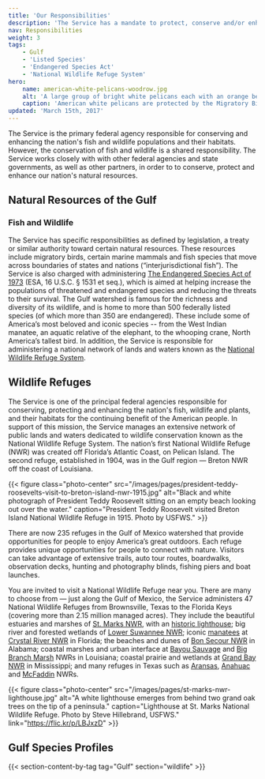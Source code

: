 ```yaml
---
title: 'Our Responsibilities'
description: 'The Service has a mandate to protect, conserve and/or enhance certain species and land on behalf of the American people.'
nav: Responsibilities
weight: 3
tags:
    - Gulf
    - 'Listed Species'
    - 'Endangered Species Act'
    - 'National Wildlife Refuge System'
hero:
    name: american-white-pelicans-woodrow.jpg
    alt: 'A large group of bright white pelicans each with an orange beak and webbed feet.'
    caption: 'American white pelicans are protected by the Migratory Bird Treaty Act of 1918. Photo by Woody Woodrow, USFWS.'
updated: 'March 15th, 2017'
---
```


The Service is the primary federal agency responsible for conserving and enhancing the nation's fish and wildlife populations and their habitats. However, the conservation of fish and wildlife is a shared responsibility. The Service works closely with with other federal agencies and state governments, as well as other partners, in order to to conserve, protect and enhance our nation's natural resources.

## Natural Resources of the Gulf

### Fish and Wildlife

The Service has specific responsibilities as defined by legislation, a treaty or similar authority toward certain natural resources. These resources include migratory birds, certain marine mammals and fish species that move across boundaries of states and nations (“interjurisdictional fish”). The Service is also charged with administering [The Endangered Species Act of 1973](https://www.fws.gov/laws/lawsdigest/esact.html) (ESA, 16 U.S.C. § 1531 et seq.), which is aimed at helping increase the populations of threatened and endangered species and reducing the threats to their survival. The Gulf watershed is famous for the richness and diversity of its wildlife, and is home to more than 500 federally listed species (of which more than 350 are endangered). These include some of America’s most beloved and iconic species -- from the West Indian manatee, an aquatic relative of the elephant, to the whooping crane, North America’s tallest bird. In addition, the Service is responsible for administering a national network of lands and waters known as the [National Wildlife Refuge System](https://www.fws.gov/refuges/).

## Wildlife Refuges

The Service is one of the principal federal agencies responsible for conserving, protecting and enhancing the nation's fish, wildlife and plants, and their habitats for the continuing benefit of the American people. In support of this mission, the Service manages an extensive network of public lands and waters dedicated to wildlife conservation known as the National Wildlife Refuge System. The nation’s first National Wildlife Refuge (NWR) was created off Florida’s Atlantic Coast, on Pelican Island. The second refuge, established in 1904, was in the Gulf region &mdash; Breton NWR off the coast of Louisiana.    

{{< figure class="photo-center" src="/images/pages/president-teddy-roosevelts-visit-to-breton-island-nwr-1915.jpg" alt="Black and white photograph of President Teddy Roosevelt sitting on an empty beach looking out over the water." caption="President Teddy Roosevelt visited Breton Island National Wildlife Refuge in 1915. Photo by USFWS." >}}

There are now 235 refuges in the Gulf of Mexico watershed that provide opportunities for people to enjoy America’s great outdoors. Each refuge provides unique opportunities for people to connect with nature. Visitors can take advantage of extensive trails, auto tour routes, boardwalks, observation decks, hunting and photography blinds, fishing piers and boat launches.

You are invited to visit a National Wildlife Refuge near you. There are many to choose from &mdash; just along the Gulf of Mexico, the Service administers 47 National Wildlife Refuges from Brownsville, Texas to the Florida Keys (covering more than 2.15 million managed acres). They include the beautiful estuaries and marshes of [St. Marks NWR](https://www.fws.gov/refuge/st_marks/), with an [historic lighthouse](https://www.fws.gov/refuge/St_Marks/visit/lighthouse_history.html); big river and forested wetlands of [Lower Suwannee NWR](https://www.fws.gov/refuge/lower_suwannee/); iconic [manatees](/wildlife/mammals/manatee) at [Crystal River NWR](https://www.fws.gov/refuge/crystal_river/) in Florida; the beaches and dunes of [Bon Secour NWR](https://www.fws.gov/refuge/bon_secour/) in Alabama; coastal marshes and urban interface at [Bayou Sauvage](https://www.fws.gov/refuge/bayou_sauvage/) and [Big Branch Marsh](https://www.fws.gov/refuge/big_branch_marsh/) NWRs in Louisiana; coastal prairie and wetlands at [Grand Bay NWR](https://www.fws.gov/refuge/grand_bay/) in Mississippi; and many refuges in Texas such as [Aransas](https://www.fws.gov/refuge/aransas/), [Anahuac](https://www.fws.gov/refuge/anahuac/) and [McFaddin](https://www.fws.gov/refuge/mcfaddin/) NWRs.  

{{< figure class="photo-center" src="/images/pages/st-marks-nwr-lighthouse.jpg" alt="A white lighthouse emerges from behind two grand oak trees on the tip of a peninsula." caption="Lighthouse at St. Marks National Wildlife Refuge. Photo by Steve Hillebrand, USFWS." link="https://flic.kr/p/LBJxzD" >}}

## Gulf Species Profiles

{{< section-content-by-tag tag="Gulf" section="wildlife" >}}
